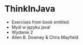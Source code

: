 # ThinkInJava
* Exercises from book entitled:
* Myśl w języku java!
* Wydanie 2
* Allen B. Downey & Chris Mayfield
